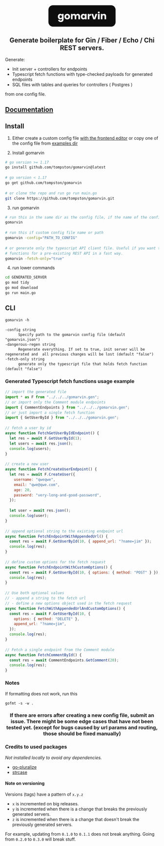 <h4 align="center">
<img src="./assets/gomarvin.svg" height="70">

<h2 align="center">Generate boilerplate for Gin / Fiber / Echo / Chi REST servers.</h2>

Generate:

- Init server + controllers for endpoints
- Typescript fetch functions with type-checked payloads for generated endpoints
- SQL files with tables and queries for controllers ( Postgres )

from one config file.

## [Documentation](https://gomarvin.pages.dev/docs)

## Install

1.  Either create a custom config file [with the frontend editor](https://gomarvin.pages.dev/) or copy one of the config file from [examples dir](https://github.com/tompston/gomarvin/tree/main/examples/v0.3.0)

2.  Install gomarvin

```bash
# go version >= 1.17
go install github.com/tompston/gomarvin@latest

# go version < 1.17
go get github.com/tompston/gomarvin

# or clone the repo and run go run main.go
git clone https://github.com/tompston/gomarvin.git
```

3. run gomarvin

```bash
# run this in the same dir as the config file, if the name of the config is "gomarvin.json"
gomarvin

# run this if custom config file name or path
gomarvin -config="PATH_TO_CONFIG"

# or generate only the typescript API client file. Useful if you want to generate fetch
# functions for a pre-existing REST API in a fast way.
gomarvin -fetch-only="true"
```

4. run lower commands

```bash
cd GENERATED_SERVER
go mod tidy
go mod download
go run main.go
```

## CLI

```
gomarvin -h

-config string
      Specify path to the gomarvin config file (default "gomarvin.json")
-dangerous-regen string
      Regenerate everything. If set to true, init server will be regenerated and  all previous changes will be lost (default "false")
-fetch-only string
      generate only the typescript file that holds fetch function (default "false")
```

### Generated Typescript fetch functions usage example

```js
// import the generated file
import * as F from "../../../gomarvin.gen";
// or import only the Comment module endpoints
import { CommentEndpoints } from "../../../gomarvin.gen";
// or just import a single fetch function
import { GetUserById } from "../../../gomarvin.gen";

// fetch a user by id
async function FetchGetUserByIdEndpoint() {
  let res = await F.GetUserById(1);
  let users = await res.json();
  console.log(users);
}

// create a new user
async function FetchCreateUserEndpoint() {
  let res = await F.CreateUser({
    username: "qweqwe",
    email: "qwe@qwe.com",
    age: 20,
    password: "very-long-and-good-password",
  });

  let user = await res.json();
  console.log(user);
}

// append optional string to the existing endpoint url
async function FetchEndpointWithAppendedUrl() {
  const res = await F.GetUserById(10, { append_url: "?name=jim" });
  console.log(res);
}

// define custom options for the fetch request
async function FetchEndpointWithCustomOptions() {
  const res = await F.GetUserById(10, { options: { method: "POST" } });
  console.log(res);
}

// Use both optional values
// - append a string to the fetch url
// - define a new options object used in the fetch request
async function FetchWithAppendedUrlAndCustomOptions() {
  const res = await F.GetUserById(10, {
    options: { method: "DELETE" },
    append_url: "?name=jim",
  });
  console.log(res);
}

// Fetch a single endpoint from the Comment module
async function FetchCommentById() {
  const res = await CommentEndpoints.GetComment(20);
  console.log(res);
}
```

### Notes

If formatting does not work, run this

```
gofmt -s -w .
```

<h3 align="center">If there are errors after creating a new config file, submit an issue. There might be some edge cases that have not been tested yet. (except for bugs caused by url params and routing, those should be fixed manually)</h3>

### Credits to used packages

_Not installed locally to avoid any dependencies._

- [go-pluralize](https://github.com/gertd/go-pluralize)
- [strcase](https://github.com/iancoleman/strcase)

#### Note on versioning

Versions (tags) have a pattern of `x.y.z`

- `x` is incremented on big releases.
- `y` is incremented when there is a change that breaks the previously generated servers.
- `z` is incremented when there is a change that doesn't break the previously generated servers.

For example, updating from `0.1.0` to `0.1.1` does not break anything. Going from `0.2.0` to `0.3.0` will break stuff.

<!--


# run a local example
go run main.go -dangerous-regen="true" -config="./examples/v0.3.0/gomarvin-chi_with_modules.json"
cd chi_with_modules
go mod tidy
go mod download
code .
cd ..

# generate only the fetch client thing
go run main.go              \
    -dangerous-regen="true" \
    -config="./examples/v0.4.0/gomarvin-chi_with_modules.json" \
    -fetch-only="true"


// uncomment lower line to call generated sqlc functions with db connection
// var Queries = sqlc.New(database.DB)

git add .
git commit -m "next"
git push

GOOS=darwin GOARCH=arm64 go build -o gomarvin main.go

# release
git add .
git commit -m "gomarvin: release v0.4.0"
git tag v0.4.0
git push origin v0.4.0
GOPROXY=proxy.golang.org go list -m github.com/tompston/gomarvin@v0.4.0


-->
